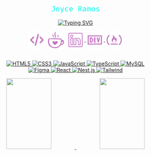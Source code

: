 <div align="center">
<img src="./svg/Joyce Ramos.png"/>
  
[![Typing SVG](https://readme-typing-svg.herokuapp.com?font=Fira+Code&pause=1000&color=27F7EE&random=false&width=435&lines=Web+Developer+FullStack;Software+Analysis+and+Development;Always+learning+new+things+:%29)](https://git.io/typing-svg)

</div>
<div align="center">
<img width="48px" align="center" src="./svg/code-tech-dev-svgrepo-com.svg"/>
<img width="48px" align="center" src="./svg/coffee-love-svgrepo-com.svg"/>
<a  href="https://www.linkedin.com/in/joycervs/"><img align="center" width="48px" src="./svg/linkedin-outline-svgrepo-com (1).svg" alt="Linkedin"/></>
<a href="https://dev.to/joycervs"><img width="48px" align="center" src="./svg/dev-svgrepo-com (1).svg" alt="Dev.to"></>
<a href="https://www.freecodecamp.org/joycervs"><img width="48px" align="center" src="./svg/free-code-camp-svgrepo-com (1).svg" alt="Free code camp"></>
</div>
<br>

<div align="center">

![HTML5](https://img.shields.io/badge/HTML5-193549?style=for-the-badge&logo=html5)
![CSS3](https://img.shields.io/badge/CSS3-193549?style=for-the-badge&logo=css3&logoColor=264CE4)
![JavaScript](https://img.shields.io/badge/JavaScript-193549?style=for-the-badge&logo=javascript)
![TypeScript](https://img.shields.io/badge/typescript-193549?style=for-the-badge&logo=typescript)
![MySQL](https://img.shields.io/badge/MySQL-193549?style=for-the-badge&logo=mysql)
<br>
![Figma](https://img.shields.io/badge/figma-193549?style=for-the-badge&logo=figma)
![React](https://img.shields.io/badge/react-193549?style=for-the-badge&logo=react)
![Nest.js](https://img.shields.io/badge/nest.js-193549?style=for-the-badge&logo=nestjs)
![Tailwind](https://img.shields.io/badge/tailwindcss-193549?style=for-the-badge&logo=tailwind-css)

</div>

<div align="center"> 
<img width="49%" height="190px" src="https://github-readme-stats.vercel.app/api?username=joycervs&icons=true&hide_border=true&theme=cobalt"/>
 <img width="49%" height="190px" src="https://github-readme-stats.vercel.app/api/top-langs/?username=joycervs&hide_border=true&theme=cobalt&layout=compact"/>

</div>


